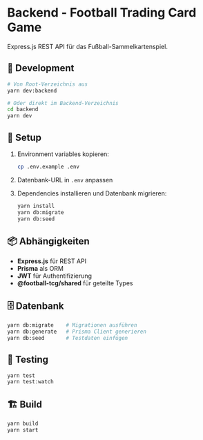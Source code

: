 # Backend - Football Trading Card Game

Express.js REST API für das Fußball-Sammelkartenspiel.

## 🚀 Development

```bash
# Von Root-Verzeichnis aus
yarn dev:backend

# Oder direkt im Backend-Verzeichnis
cd backend
yarn dev
```

## 🔧 Setup

1. Environment variables kopieren:
   ```bash
   cp .env.example .env
   ```

2. Datenbank-URL in `.env` anpassen

3. Dependencies installieren und Datenbank migrieren:
   ```bash
   yarn install
   yarn db:migrate
   yarn db:seed
   ```

## 📦 Abhängigkeiten

- **Express.js** für REST API
- **Prisma** als ORM
- **JWT** für Authentifizierung
- **@football-tcg/shared** für geteilte Types

## 🗄️ Datenbank

```bash
yarn db:migrate    # Migrationen ausführen
yarn db:generate   # Prisma Client generieren
yarn db:seed       # Testdaten einfügen
```

## 🧪 Testing

```bash
yarn test
yarn test:watch
```

## 🏗️ Build

```bash
yarn build
yarn start
```